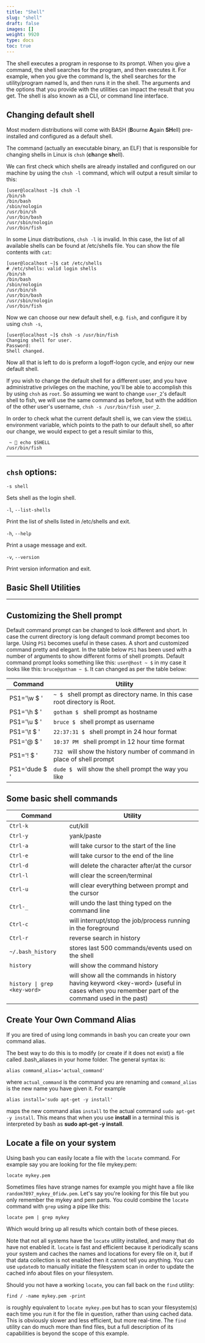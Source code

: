```yaml
---
title: "Shell"
slug: "shell"
draft: false
images: []
weight: 9920
type: docs
toc: true
---
```


The shell executes a program in response to its prompt. When you give a command, the shell searches for the program, and then executes it. For example, when you give the command ls, the shell searches for the utility/program named ls, and then runs it in the  shell. The arguments and the options that you provide with the utilities can impact the result that you get. The shell is also known as a CLI, or command line interface. 

## Changing default shell
Most modern distributions will come with BASH (**B**ourne **A**gain **SH**ell) pre-installed and configured as a default shell.

The command (actually an executable binary, an ELF) that is responsible for changing shells in Linux is `chsh` (**ch**ange **sh**ell).

We can first check which shells are already installed and configured on our machine by using the `chsh -l` command, which will output a result similar to this:

    [user@localhost ~]$ chsh -l
    /bin/sh
    /bin/bash
    /sbin/nologin
    /usr/bin/sh
    /usr/bin/bash
    /usr/sbin/nologin
    /usr/bin/fish

In some Linux distributions, `chsh -l` is invalid. In this case, the list of all available shells can be found at /etc/shells file. You can show the file contents with `cat`:

    [user@localhost ~]$ cat /etc/shells
    # /etc/shells: valid login shells
    /bin/sh
    /bin/bash
    /sbin/nologin
    /usr/bin/sh
    /usr/bin/bash
    /usr/sbin/nologin
    /usr/bin/fish
   

Now we can choose our new default shell, e.g. `fish`, and configure it by using `chsh -s`,

    [user@localhost ~]$ chsh -s /usr/bin/fish
    Changing shell for user.
    Password: 
    Shell changed.

Now all that is left to do is preform a logoff-logon cycle, and enjoy our new default shell.

If you wish to change the default shell for a different user, and you have administrative privileges on the machine, you'll be able to accomplish this by using `chsh` as `root`. So assuming we want to change `user_2`'s default shell to  fish, we will use the same command as before, but with the addition of the other user's username, `chsh -s /usr/bin/fish user_2`.

In order to check what the current default shell is, we can view the `$SHELL` environment variable, which points to the path to our default shell, so after our change, we would expect to get a result similar to this,

     ~  echo $SHELL                                 
    /usr/bin/fish

---
## `chsh` options:

`-s shell`

Sets shell as the login shell.


`-l`, `--list-shells`

Print the list of shells listed in /etc/shells and exit.

`-h`, `--help`

Print a usage message and exit.

`-v`, `--version`

Print version information and exit.

## Basic Shell Utilities
----------




## Customizing the Shell prompt ##
Default command prompt can be changed to look different and short. In case the current directory is long default command prompt becomes too large. Using <code>PS1</code> becomes useful in these cases. A short and customized command pretty and elegant. In the table below <code>PS1</code> has been used with a number of arguments to show different forms of shell prompts.
Default command prompt looks something like this: <code>user@host ~ $</code> in my case it looks like this: <code>bruce@gotham ~ $</code>. It can changed as per the table below: 

| Command | Utility |
| ------ | ------ |
| PS1='\w $ '   | <code>~ $ </code> shell prompt as directory name. In this case root directory is Root.
| PS1='\h $ '   | <code>gotham $ </code> shell prompt as hostname |
| PS1='\u $ '   | <code>bruce $ </code> shell prompt as username |
| PS1='\t $ '   | <code>22:37:31 $ </code> shell prompt in 24 hour format |
| PS1='\@ $ '   | <code>10:37 PM </code> shell prompt in 12 hour time format |
| PS1='\! $ '   | <code>732 </code> will show the history number of command in place of shell prompt  |
| PS1='dude $ ' | <code>dude $ </code> will show the shell prompt the way you like |

Some basic shell commands
---------------------------------

 

| Command  | Utility |
| ------ | ------ |
| `Ctrl-k`   | cut/kill   |
| `Ctrl-y`      | yank/paste           |
| `Ctrl-a`      |  will take cursor to the start of the line          |
| `Ctrl-e`     | will take cursor to the end of the line           |
| `Ctrl-d`      | will delete the character after/at the cursor          |
| `Ctrl-l`      | will clear the screen/terminal          |
|`Ctrl-u`      | will clear everything between prompt and the cursor          |
| `Ctrl-_`      | will undo the last thing typed on the command line           |
| `Ctrl-c` | will interrupt/stop the job/process running in the foreground |
| `Ctrl-r` | reverse search in history |
| `~/.bash_history` | stores last 500 commands/events used on the shell |
| `history` | will show the command history |
| <code>history \| grep \<key-word> </code> | will show all the commands in history having keyword \<key-word> (useful in cases when you remember part of the command used in the past)|


## Create Your Own Command Alias
If you are tired of using long commands in bash you can create your own command alias.

The best way to do this is to modify (or create if it does not exist) a file called .bash_aliases in your home folder. The general syntax is:

    alias command_alias='actual_command'

where `actual_command` is the command you are renaming and `command_alias` is the new name you have given it. For example

    alias install='sudo apt-get -y install'

maps the new command alias `install` to the actual command `sudo apt-get -y install`. This means that when you use **install** in a terminal this is interpreted by bash as **sudo apt-get -y install**.

## Locate a file on your system
Using bash you can easily locate a file with the `locate` command. For example say you are looking for the file mykey.pem:

    locate mykey.pem

Sometimes files have strange names for example you might have a file like `random7897_mykey_0fidw.pem`. Let's say you're looking for this file but you only remember the mykey and pem parts. You could combine the `locate` command with `grep` using a pipe like this:

    locate pem | grep mykey

Which would bring up all results which contain both of these pieces.

Note that not all systems have the `locate` utility installed, and many that do have not enabled it. `locate` is fast and efficient because it periodically scans your system and caches the names and locations for every file on it, but if that data collection is not enabled then it cannot tell you anything. You can use `updatedb` to manually initiate the filesystem scan in order to update the cached info about files on your filesystem.

Should you not have a working `locate`, you can fall back on the `find` utility:

    find / -name mykey.pem -print

is roughly equivalent to `locate mykey.pem` but has to scan your filesystem(s) each time you run it for the file in question, rather than using cached data. This is obviously slower and less efficient, but more real-time.  The `find` utility can do much more than find files, but a full description of its capabilities is beyond the scope of this example.

